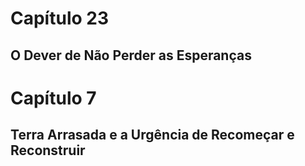 # Capítulo 23
## O Dever de Não Perder as Esperanças

# Capítulo 7
## Terra Arrasada e a Urgência de Recomeçar e Reconstruir
